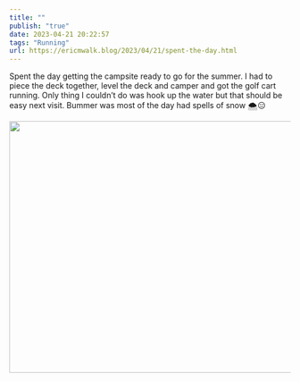 ```yaml
---
title: ""
publish: "true"
date: 2023-04-21 20:22:57
tags: "Running"
url: https://ericmwalk.blog/2023/04/21/spent-the-day.html
---
```


Spent the day getting the campsite ready to go for the summer. I had to piece the deck together, level the deck and camper and got the golf cart running. Only thing I couldn’t do was hook up the water but that should be easy next visit. Bummer was most of the day had spells of snow 🌨️😑



<img src="uploads/2023/015f4cbeea.jpg" width="600" height="450" alt="">